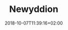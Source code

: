 ---
title: "Newyddion"
date: 2018-10-07T11:39:16+02:00
publishdate: 2018-10-07T11:39:16+02:00
lastmod: 2018-10-07T11:39:16+02:00
image: "/images/blog/4.jpg"
tags: ["interesting"]
comments: false
---